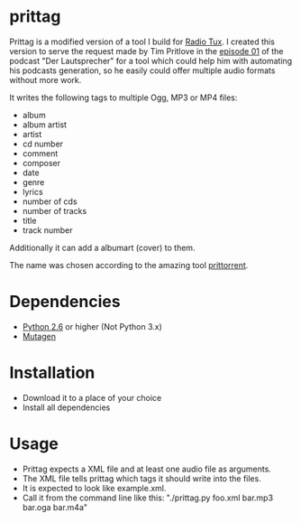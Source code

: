 prittag
=======

Prittag is a modified version of a tool I build for [Radio Tux](http://blog.radiotux.de/).
I created this version to serve the request made by Tim Pritlove in the [episode 01](http://tim.geekheim.de/2011/03/26/ls001-audio-dateiformate-feeds-und-itunes/) of the podcast "Der Lautsprecher" for a tool which could help him with automating his podcasts generation, so he easily could offer multiple audio formats without more work.

It writes the following tags to multiple Ogg, MP3 or MP4 files:

- album
- album artist
- artist
- cd number
- comment
- composer
- date
- genre
- lyrics
- number of cds
- number of tracks
- title
- track number

Additionally it can add a albumart (cover) to them.

The name was chosen according to the amazing tool [prittorrent](https://github.com/astro/prittorrent).

Dependencies
============

- [Python 2.6](http://python.org) or higher (Not Python 3.x)
- [Mutagen](http://code.google.com/p/mutagen/)

Installation
============
- Download it to a place of your choice
- Install all dependencies

Usage
=====
- Prittag expects a XML file and at least one audio file as arguments.
- The XML file tells prittag which tags it should write into the files.
- It is expected to look like example.xml.
- Call it from the command line like this: "./prittag.py foo.xml bar.mp3 bar.oga bar.m4a"

